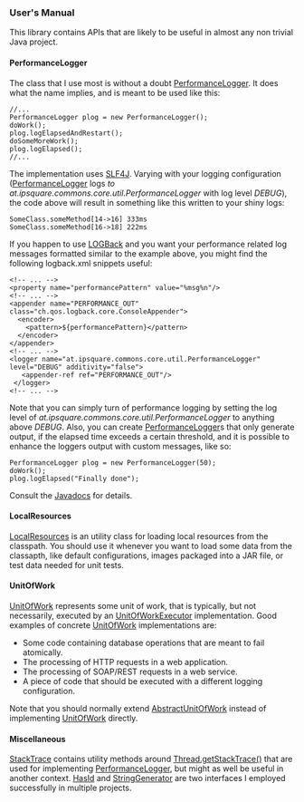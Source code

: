 ### User's Manual
This library contains APIs that are likely to be useful in almost any non trivial Java project.

#### PerformanceLogger
The class that I use most is without a doubt [PerformanceLogger][]. It does what the name implies, and is meant to be used like this:

    //...
    PerformanceLogger plog = new PerformanceLogger();
    doWork();
    plog.logElapsedAndRestart();
    doSomeMoreWork();
    plog.logElapsed();
    //...

The implementation uses [SLF4J][]. Varying with your logging configuration ([PerformanceLogger][] logs *to at.ipsquare.commons.core.util.PerformanceLogger* with log level *DEBUG*),
the code above will result in something like this written to your shiny logs:

    SomeClass.someMethod[14->16] 333ms
    SomeClass.someMethod[16->18] 222ms

If you happen to use [LOGBack][] and you want your performance related log messages formatted similar to the example above, you might find the following logback.xml snippets useful:

    <!-- ... -->
    <property name="performancePattern" value="%msg%n"/>
    <!-- ... -->
    <appender name="PERFORMANCE_OUT" class="ch.qos.logback.core.ConsoleAppender">
      <encoder>
        <pattern>${performancePattern}</pattern>
      </encoder>
    </appender>
    <!-- ... -->
    <logger name="at.ipsquare.commons.core.util.PerformanceLogger" level="DEBUG" additivity="false">
       <appender-ref ref="PERFORMANCE_OUT"/>
     </logger>
    <!-- ... --> 

Note that you can simply turn of performance logging by setting the log level of *at.ipsquare.commons.core.util.PerformanceLogger* to anything above *DEBUG*.
Also, you can create [PerformanceLogger][]s that only generate output, if the elapsed time exceeds a certain threshold,
and it is possible to enhance the loggers output with custom messages, like so:

    PerformanceLogger plog = new PerformanceLogger(50);
    doWork();
    plog.logElapsed("Finally done");

Consult the [Javadocs][] for details.

#### LocalResources
[LocalResources][] is an utility class for loading local resources from the classpath. You should use it whenever you want to load some data from the classapth, 
like default configurations, images packaged into a JAR file, or test data needed for unit tests.

#### UnitOfWork
[UnitOfWork][] represents some unit of work, that is typically, but not necessarily, executed by an [UnitOfWorkExecutor][] implementation. Good examples of concrete 
[UnitOfWork][] implementations are:

* Some code containing database operations that are meant to fail atomically.
* The processing of HTTP requests in a web application.
* The processing of SOAP/REST requests in a web service.
* A piece of code that should be executed with a different logging configuration.

Note that you should normally extend [AbstractUnitOfWork][] instead of implementing [UnitOfWork][] directly.

#### Miscellaneous
[StackTrace][] contains utility methods around [Thread.getStackTrace()](http://docs.oracle.com/javase/7/docs/api/java/lang/Thread.html#getStackTrace%28%29)
that are used for implementing [PerformanceLogger][], but might as well be useful in another context. [HasId][] and [StringGenerator][]
are two interfaces I employed successfully in multiple projects.

[PerformanceLogger]: http://ipsquarecommons.sourceforge.net/ipsquare-commons-core/apidocs/at/ipsquare/commons/core/util/PerformanceLogger.html 
[SLF4J]: http://www.slf4j.org/
[LOGBack]: http://logback.qos.ch/
[Javadocs]: http://ipsquarecommons.sourceforge.net/ipsquare-commons-core/apidocs/at/ipsquare/commons/core/util/PerformanceLogger.html
[UnitOfWork]: http://ipsquarecommons.sourceforge.net/ipsquare-commons-core/apidocs/at/ipsquare/commons/core/interfaces/UnitOfWork.html
[UnitOfWorkExecutor]: http://ipsquarecommons.sourceforge.net/ipsquare-commons-core/apidocs/at/ipsquare/commons/core/interfaces/UnitOfWorkExecutor.html
[AbstractUnitOfWork]: http://ipsquarecommons.sourceforge.net/ipsquare-commons-core/apidocs/at/ipsquare/commons/core/interfaces/AbstractUnitOfWork.html
[StackTrace]: http://ipsquarecommons.sourceforge.net/ipsquare-commons-core/apidocs/at/ipsquare/commons/core/util/StackTrace.html
[HasId]: http://ipsquarecommons.sourceforge.net/ipsquare-commons-core/apidocs/at/ipsquare/commons/core/interfaces/HasId.html
[StringGenerator]: http://ipsquarecommons.sourceforge.net/ipsquare-commons-core/apidocs/at/ipsquare/commons/core/interfaces/StringGenerator.html
[LocalResources]: http://ipsquarecommons.sourceforge.net/ipsquare-commons-core/apidocs/at/ipsquare/commons/core/util/LocalResources.html
